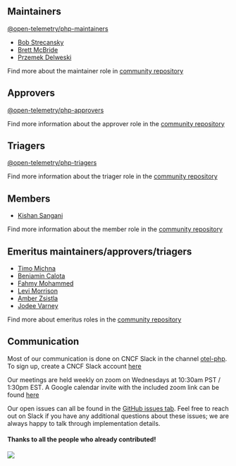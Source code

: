 ## Maintainers
[@open-telemetry/php-maintainers](https://github.com/orgs/open-telemetry/teams/php-maintainers)

- [Bob Strecansky](https://github.com/bobstrecansky)
- [Brett McBride](https://github.com/brettmc/)
- [Przemek Delweski](https://github.com/pdelewski)

Find more about the maintainer role in [community repository](https://github.com/open-telemetry/community/blob/master/community-membership.md#maintainer)

## Approvers
[@open-telemetry/php-approvers](https://github.com/orgs/open-telemetry/teams/php-approvers)

Find more information about the approver role in the [community repository](https://github.com/open-telemetry/community/blob/master/community-membership.md#approver)

## Triagers
[@open-telemetry/php-triagers](https://github.com/orgs/open-telemetry/teams/php-triagers)

Find more information about the triager role in the [community repository](https://github.com/open-telemetry/community/blob/master/community-membership.md#triager)

## Members

- [Kishan Sangani](https://github.com/kishannsangani)

Find more information about the member role in the [community repository](https://github.com/open-telemetry/community/blob/master/community-membership.md#member)

## Emeritus maintainers/approvers/triagers

- [Timo Michna](https://github.com/tidal/)
- [Beniamin Calota](https://github.com/beniamin)
- [Fahmy Mohammed](https://github.com/Fahmy-Mohammed)
- [Levi Morrison](https://github.com/morrisonlevi)
- [Amber Zsistla](https://github.com/zsistla)
- [Jodee Varney](https://github.com/jodeev)

Find more about emeritus roles in the [community repository](https://github.com/open-telemetry/community/blob/main/community-membership.md#emeritus-maintainerapprovertriager)

## Communication

Most of our communication is done on CNCF Slack in the channel [otel-php](https://cloud-native.slack.com/archives/C01NFPCV44V).
To sign up, create a CNCF Slack account [here](http://slack.cncf.io/)

Our meetings are held weekly on zoom on Wednesdays at 10:30am PST / 1:30pm EST.
A Google calendar invite with the included zoom link can be found [here](https://calendar.google.com/event?action=TEMPLATE&tmeid=N2VtZXZmYnVmbzZkYjZkbTYxdjZvYTdxN21fMjAyMDA5MTZUMTczMDAwWiBrYXJlbnlyeHVAbQ&tmsrc=google.com_b79e3e90j7bbsa2n2p5an5lf60%40group.calendar.google.com&scp=ALL)

Our open issues can all be found in the [GitHub issues tab](https://github.com/open-telemetry/opentelemetry-php/issues).  Feel free to reach out on Slack if you have any additional questions about these issues; we are always happy to talk through implementation details.


#### Thanks to all the people who already contributed!

<a href="https://github.com/open-telemetry/opentelemetry-php/graphs/contributors">
  <img src="https://contributors-img.web.app/image?repo=open-telemetry/opentelemetry-php" />
</a>